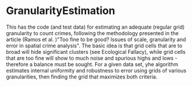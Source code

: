 # GranularityEstimation

This has the code (and test data) for estimating an adequate (regular grid) granularity to count crimes,
following the methodology presented in the article (Ramos et al. )"Too fine to be good? Issues of scale, granularity and error in spatial crime analysis". The basic idea is that grid cells that are to broad will hide significant clusters (see Ecological Fallacy), while grid cells that are too fine will show to much noise and spurious highs and lows - therefore a balance must be sought. For a given data set, yhe algorithm estimates internal uniformity and robustness to error using grids of various granularities, then finding the grid that maximizes both criteria.
